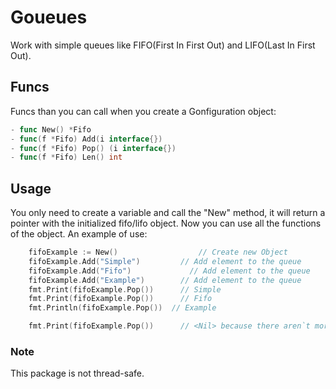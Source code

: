 # Goueues
Work with simple queues like FIFO(First In First Out) and LIFO(Last In First Out).

## Funcs
Funcs than you can call when you create a Gonfiguration object:

```Go
- func New() *Fifo
- func(f *Fifo) Add(i interface{})
- func(f *Fifo) Pop() (i interface{})
- func(f *Fifo) Len() int
```

## Usage
You only need to create a variable and call the "New" method, it will return a pointer with the initialized fifo/lifo object. Now you can use all the functions of the object. An example of use:

```Go
	fifoExample := New() 			      // Create new Object
	fifoExample.Add("Simple") 		  // Add element to the queue
	fifoExample.Add("Fifo") 		    // Add element to the queue
	fifoExample.Add("Example") 		  // Add element to the queue
	fmt.Print(fifoExample.Pop()) 	  // Simple
	fmt.Print(fifoExample.Pop()) 	  // Fifo
	fmt.Println(fifoExample.Pop()) 	// Example

	fmt.Print(fifoExample.Pop()) 	  // <Nil> because there aren`t more elements in the queue
```

### Note
This package is not thread-safe.
